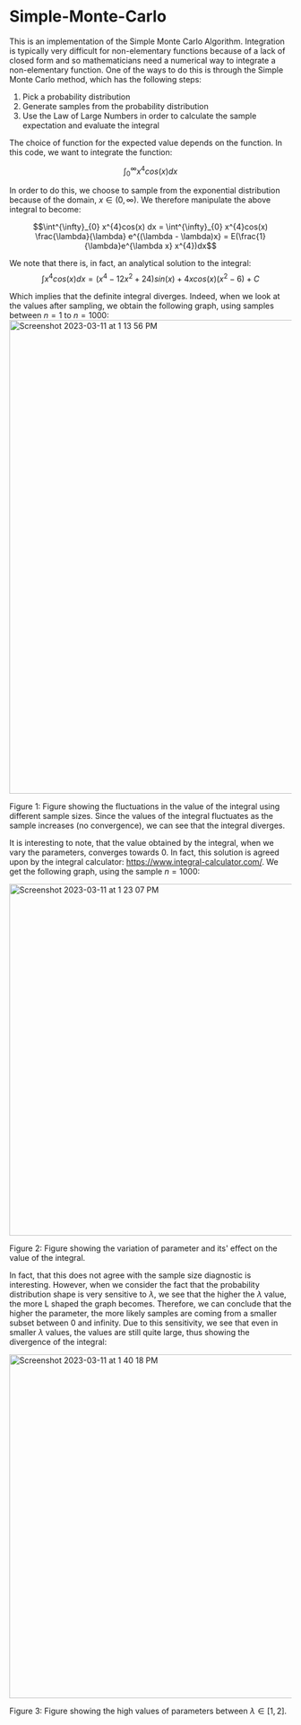 # Simple-Monte-Carlo
This is an implementation of the Simple Monte Carlo Algorithm. Integration is typically very difficult for non-elementary functions because of a lack of closed form and so mathematicians need a numerical way to integrate a non-elementary function. One of the ways to do this is through the Simple Monte Carlo method, which has the following steps:

1) Pick a probability distribution
2) Generate samples from the probability distribution 
3) Use the Law of Large Numbers in order to calculate the sample expectation and evaluate the integral

The choice of function for the expected value depends on the function. In this code, we want to integrate the function:

$$\int^{\infty}_{0} x^{4}cos(x) dx$$

In order to do this, we choose to sample from the exponential distribution because of the domain, $x \in (0, \infty)$. We therefore manipulate the above integral to become:

$$\int^{\infty}_{0} x^{4}cos(x) dx = \int^{\infty}_{0} x^{4}cos(x) \frac{\lambda}{\lambda} e^{(\lambda - \lambda)x} = E(\frac{1}{\lambda}e^{\lambda x} x^{4})dx$$ 

We note that there is, in fact, an analytical solution to the integral:
$$\int x^{4}cos(x) dx = (x^{4} - 12x^{2} + 24)sin(x) + 4xcos(x)(x^{2} - 6) + C$$

Which implies that the definite integral diverges. Indeed, when we look at the values after sampling, we obtain the following graph, using samples between $n = 1$ to $n = 1000$:
<img width="846" alt="Screenshot 2023-03-11 at 1 13 56 PM" src="https://user-images.githubusercontent.com/93426725/224504949-c63429e1-9f6f-48f4-abd6-0b71feb99d13.png">

Figure 1: Figure showing the fluctuations in the value of the integral using different sample sizes. Since the values of the integral fluctuates as the sample increases (no convergence), we can see that the integral diverges.

It is interesting to note, that the value obtained by the integral, when we vary the parameters, converges towards 0. In fact, this solution is agreed upon by the integral calculator: https://www.integral-calculator.com/. We get the following graph, using the sample $n = 1000$:

<img width="628" alt="Screenshot 2023-03-11 at 1 23 07 PM" src="https://user-images.githubusercontent.com/93426725/224505262-909faadc-6968-4203-bbf4-e3e9002ac9af.png">

Figure 2: Figure showing the variation of parameter and its' effect on the value of the integral.

In fact, that this does not agree with the sample size diagnostic is interesting. However, when we consider the fact that the probability distribution shape is very sensitive to $\lambda$, we see that the higher the $\lambda$ value, the more L shaped the graph becomes. Therefore, we can conclude that the higher the parameter, the more likely samples are coming from a smaller subset between 0 and infinity. Due to this sensitivity, we see that even in smaller $\lambda$ values, the values are still quite large, thus showing the divergence of the integral:

<img width="614" alt="Screenshot 2023-03-11 at 1 40 18 PM" src="https://user-images.githubusercontent.com/93426725/224505951-d2e01795-4d23-43c5-8b43-3966028d6830.png">

Figure 3: Figure showing the high values of parameters between $\lambda \in [1, 2]$.






